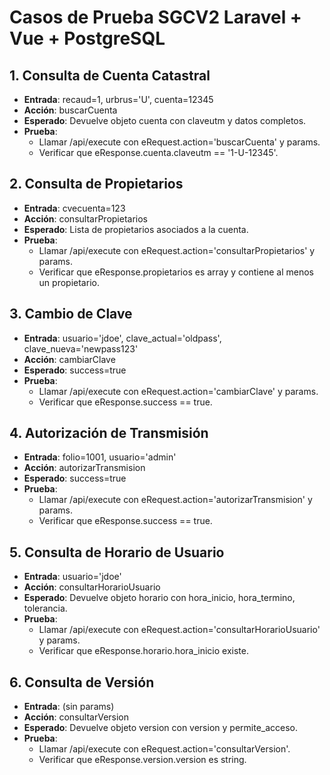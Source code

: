 # Casos de Prueba SGCV2 Laravel + Vue + PostgreSQL

## 1. Consulta de Cuenta Catastral
- **Entrada**: recaud=1, urbrus='U', cuenta=12345
- **Acción**: buscarCuenta
- **Esperado**: Devuelve objeto cuenta con claveutm y datos completos.
- **Prueba**:
  - Llamar /api/execute con eRequest.action='buscarCuenta' y params.
  - Verificar que eResponse.cuenta.claveutm == '1-U-12345'.

## 2. Consulta de Propietarios
- **Entrada**: cvecuenta=123
- **Acción**: consultarPropietarios
- **Esperado**: Lista de propietarios asociados a la cuenta.
- **Prueba**:
  - Llamar /api/execute con eRequest.action='consultarPropietarios' y params.
  - Verificar que eResponse.propietarios es array y contiene al menos un propietario.

## 3. Cambio de Clave
- **Entrada**: usuario='jdoe', clave_actual='oldpass', clave_nueva='newpass123'
- **Acción**: cambiarClave
- **Esperado**: success=true
- **Prueba**:
  - Llamar /api/execute con eRequest.action='cambiarClave' y params.
  - Verificar que eResponse.success == true.

## 4. Autorización de Transmisión
- **Entrada**: folio=1001, usuario='admin'
- **Acción**: autorizarTransmision
- **Esperado**: success=true
- **Prueba**:
  - Llamar /api/execute con eRequest.action='autorizarTransmision' y params.
  - Verificar que eResponse.success == true.

## 5. Consulta de Horario de Usuario
- **Entrada**: usuario='jdoe'
- **Acción**: consultarHorarioUsuario
- **Esperado**: Devuelve objeto horario con hora_inicio, hora_termino, tolerancia.
- **Prueba**:
  - Llamar /api/execute con eRequest.action='consultarHorarioUsuario' y params.
  - Verificar que eResponse.horario.hora_inicio existe.

## 6. Consulta de Versión
- **Entrada**: (sin params)
- **Acción**: consultarVersion
- **Esperado**: Devuelve objeto version con version y permite_acceso.
- **Prueba**:
  - Llamar /api/execute con eRequest.action='consultarVersion'.
  - Verificar que eResponse.version.version es string.
